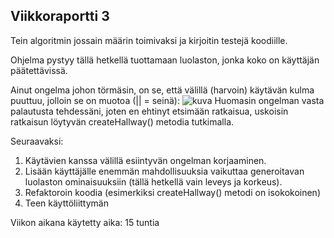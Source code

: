 ## Viikkoraportti 3

Tein algoritmin jossain määrin toimivaksi ja kirjoitin testejä koodiille.

Ohjelma pystyy tällä hetkellä tuottamaan luolaston, jonka koko on käyttäjän päätettävissä.

Ainut ongelma johon törmäsin, on se, että välillä (harvoin) käytävän kulma puuttuu, jolloin se on muotoa (|| = seinä):
![kuva](https://image.prntscr.com/image/UInJZAhmTYKX1jTCWhz7Bw.png)
Huomasin ongelman vasta palautusta tehdessäni, joten en ehtinyt etsimään ratkaisua, uskoisin ratkaisun löytyvän createHallway() metodia tutkimalla.

Seuraavaksi:
1. Käytävien kanssa välillä esiintyvän ongelman korjaaminen.
2. Lisään käyttäjälle enemmän mahdollisuuksia vaikuttaa generoitavan luolaston ominaisuuksiin (tällä hetkellä vain leveys ja korkeus).
3. Refaktoroin koodia (esimerkiksi createHallway() metodi on isokokoinen)
4. Teen käyttöliittymän

Viikon aikana käytetty aika: 15 tuntia
